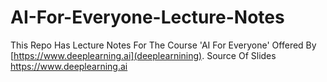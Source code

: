 # AI-For-Everyone-Lecture-Notes
This Repo Has Lecture Notes For The Course 'AI For Everyone' Offered By [https://www.deeplearning.ai](deeplearnining).
Source Of Slides https://www.deeplearning.ai
